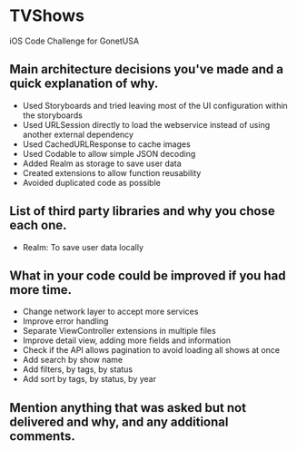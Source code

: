 # TVShows
iOS Code Challenge for GonetUSA

## Main architecture decisions you've made and a quick explanation of why.
- Used Storyboards and tried leaving most of the UI configuration within the storyboards
- Used URLSession directly to load the webservice instead of using another external dependency
- Used CachedURLResponse to cache images
- Used Codable to allow simple JSON decoding
- Added Realm as storage to save user data
- Created extensions to allow function reusability
- Avoided duplicated code as possible

## List of third party libraries and why you chose each one.
- Realm: To save user data locally

## What in your code could be improved if you had more time.
- Change network layer to accept more services
- Improve error handling
- Separate ViewController extensions in multiple files
- Improve detail view, adding more fields and information
- Check if the API allows pagination to avoid loading all shows at once
- Add search by show name
- Add filters, by tags, by status
- Add sort by tags, by status, by year

## Mention anything that was asked but not delivered and why, and any additional comments.
